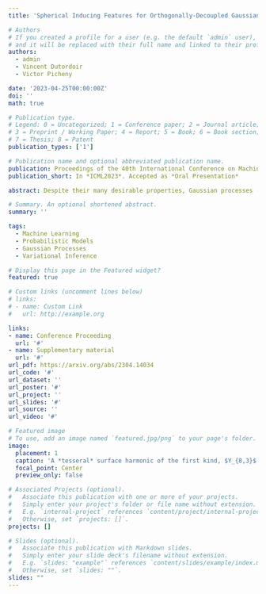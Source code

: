 ```yaml
---
title: 'Spherical Inducing Features for Orthogonally-Decoupled Gaussian Processes'

# Authors
# If you created a profile for a user (e.g. the default `admin` user), write the username (folder name) here
# and it will be replaced with their full name and linked to their profile.
authors:
  - admin
  - Vincent Dutordoir
  - Victor Picheny

date: '2023-04-25T00:00:00Z'
doi: ''
math: true

# Publication type.
# Legend: 0 = Uncategorized; 1 = Conference paper; 2 = Journal article;
# 3 = Preprint / Working Paper; 4 = Report; 5 = Book; 6 = Book section;
# 7 = Thesis; 8 = Patent
publication_types: ['1']

# Publication name and optional abbreviated publication name.
publication: Proceedings of the 40th International Conference on Machine Learning (ICML2023)
publication_short: In *ICML2023*. Accepted as *Oral Presentation*

abstract: Despite their many desirable properties, Gaussian processes (GPs) are often compared unfavorably to deep neural networks (NNs) for lacking the ability to learn representations. Recent efforts to bridge the gap between GPs and deep NNs have yielded a new class of inter-domain variational GPs in which the inducing variables correspond to hidden units of a feedforward NN. In this work, we examine some practical issues associated with this approach and propose an extension that leverages the orthogonal decomposition of GPs to mitigate these limitations. In particular, we introduce spherical inter-domain features to construct more flexible data-dependent basis functions for both the principal and orthogonal components of the GP approximation and show that incorporating NN activation features under this framework not only alleviates these shortcomings but is more scalable than alternative strategies. Experiments on multiple benchmark datasets demonstrate the effectiveness of our approach.

# Summary. An optional shortened abstract.
summary: ''

tags:
  - Machine Learning
  - Probabilistic Models
  - Gaussian Processes
  - Variational Inference

# Display this page in the Featured widget?
featured: true

# Custom links (uncomment lines below)
# links:
# - name: Custom Link
#   url: http://example.org

links:
- name: Conference Proceeding
  url: '#'
- name: Supplementary material
  url: '#'
url_pdf: https://arxiv.org/abs/2304.14034
url_code: '#'
url_dataset: ''
url_poster: '#'
url_project: ''
url_slides: '#'
url_source: ''
url_video: '#'

# Featured image
# To use, add an image named `featured.jpg/png` to your page's folder.
image:
  placement: 1
  caption: 'A *tesseral* surface harmonic of the first kind, $Y_{8,3}$'
  focal_point: Center
  preview_only: false

# Associated Projects (optional).
#   Associate this publication with one or more of your projects.
#   Simply enter your project's folder or file name without extension.
#   E.g. `internal-project` references `content/project/internal-project/index.md`.
#   Otherwise, set `projects: []`.
projects: []

# Slides (optional).
#   Associate this publication with Markdown slides.
#   Simply enter your slide deck's filename without extension.
#   E.g. `slides: "example"` references `content/slides/example/index.md`.
#   Otherwise, set `slides: ""`.
slides: ""
---
```

